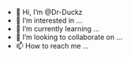 - 👋 Hi, I’m @Dr-Duckz
- 👀 I’m interested in ...
- 🌱 I’m currently learning ...
- 💞️ I’m looking to collaborate on ...
- 📫 How to reach me ...

<!---
Dr-Duckz/Dr-Duckz is a ✨ special ✨ repository because its `README.md` (this file) appears on your GitHub profile.
You can click the Preview link to take a look at your changes.
--->
